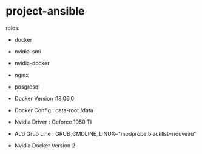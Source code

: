 # project-ansible

roles:
  - docker
  - nvidia-smi
  - nvidia-docker
  - nginx
  - posgresql
  
- Docker Version :18.06.0
- Docker Config : data-root /data
- Nvidia Driver  : Geforce 1050 TI
- Add Grub Line  :
  GRUB_CMDLINE_LINUX="modprobe.blacklist=nouveau"
- Nvidia Docker Version 2
